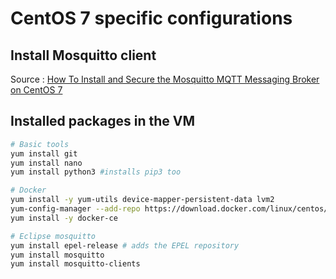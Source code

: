 # CentOS 7 specific configurations

## Install Mosquitto client

Source : [How To Install and Secure the Mosquitto MQTT Messaging Broker on CentOS 7](https://www.digitalocean.com/community/tutorials/how-to-install-and-secure-the-mosquitto-mqtt-messaging-broker-on-centos-7)

## Installed packages in the VM

```bash
# Basic tools
yum install git
yum install nano
yum install python3 #installs pip3 too

# Docker 
yum install -y yum-utils device-mapper-persistent-data lvm2
yum-config-manager --add-repo https://download.docker.com/linux/centos/docker-ce.repo
yum install -y docker-ce

# Eclipse mosquitto
yum install epel-release # adds the EPEL repository
yum install mosquitto
yum install mosquitto-clients
```
